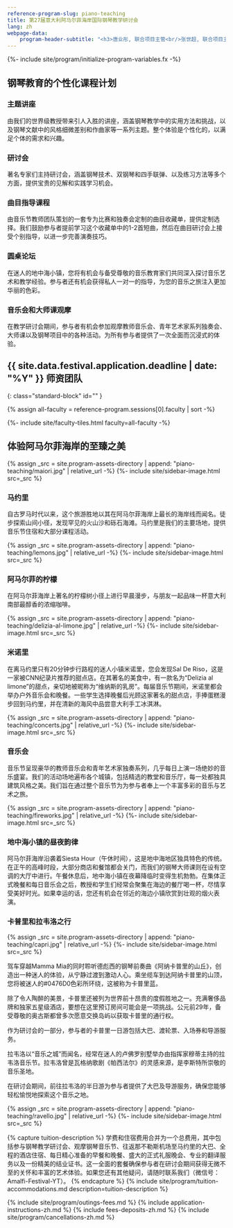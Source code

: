 ```yaml
---
reference-program-slug: piano-teaching
title: 第27届意大利阿马尔菲海岸国际钢琴教学研讨会
lang: zh
webpage-data:
    program-header-subtitle: "<h3>唐业彤, 联合项目主管<br/>张世超, 联合项目主管</h3>"
---
```

{%- include site/program/initialize-program-variables.fx -%}

<section class="standard-block" markdown="1">

## 钢琴教育的个性化课程计划

### 主题讲座

由我们的世界级教授带来引人入胜的讲座，涵盖钢琴教学中的实用方法和挑战，以及钢琴文献中的风格细微差别和作曲家等一系列主题。整个体验是个性化的，以满足个体的需求和兴趣。

### 研讨会

著名专家们主持研讨会，涵盖钢琴技术、双钢琴和四手联弹、以及练习方法等多个方面，提供宝贵的见解和实践学习机会。

### 曲目指导课程

由音乐节教师团队策划的一套专为比赛和独奏会定制的曲目收藏单，提供定制选择。我们鼓励参与者提前学习这个收藏单中的1-2首短曲，然后在曲目研讨会上接受个别指导，以进一步完善演奏技巧。

### 圆桌论坛

在迷人的地中海小镇，您将有机会与备受尊敬的音乐教育家们共同深入探讨音乐艺术和教学经验。参与者还有机会获得私人一对一的指导，为您的音乐之旅注入更加华丽的色彩。

### 音乐会和大师课观摩

在教学研讨会期间，参与者有机会参加观摩教师音乐会、青年艺术家系列独奏会、大师课以及钢琴项目中的各种活动。为所有参与者提供了一次全面而沉浸式的体验。

</section>

<section id="faculty" markdown="1">

## {{ site.data.festival.application.deadline | date: "%Y" }} 师资团队
{: class="standard-block" id="" }

{% assign all-faculty = reference-program.sessions[0].faculty | sort -%}
<div class="standard-block tiles front-of-brochure">
{%- include site/faculty-tiles.html faculty=all-faculty -%}
</div>
</section>

<section class="standard-block" markdown="1">

## 体验阿马尔菲海岸的至臻之美

{% assign _src = site.program-assets-directory | append: "piano-teaching/maiori.jpg" | relative_url -%}
{%- include site/sidebar-image.html src=_src %}

### 马约里

自古罗马时代以来，这个旅游胜地以其在阿马尔菲海岸上最长的海岸线而闻名。徒步探索山间小径，发现罕见的火山沙和砾石海滩。马约里是我们的主要场地，提供音乐节住宿和大部分课程活动。

{% assign _src = site.program-assets-directory | append: "piano-teaching/lemons.jpg" | relative_url -%}
{%- include site/sidebar-image.html src=_src %}

### 阿马尔菲的柠檬

在阿马尔菲海岸上著名的柠檬树小径上进行早晨漫步，与朋友一起品味一杯意大利南部最醇香的浓缩咖啡。

{% assign _src = site.program-assets-directory | append: "piano-teaching/delizia-al-limone.jpg" | relative_url -%}
{%- include site/sidebar-image.html src=_src %}

### 米诺里

在离马约里只有20分钟步行路程的迷人小镇米诺里，您会发现Sal De Riso，这是一家被CNN纪录片推荐的甜点店。在其著名的美食中，有一款名为“Delizia al limone”的甜点，亲切地被昵称为“维纳斯的乳房”。每届音乐节期间，米诺里都会举办户外音乐会和晚餐。一些学生选择晚餐后光顾这家著名的甜点店，手捧蛋糕漫步回到马约里，并在清新的海风中品尝意大利手工冰淇淋。

{% assign _src = site.program-assets-directory | append: "piano-teaching/concerts.jpg" | relative_url -%}
{%- include site/sidebar-image.html src=_src %}

### 音乐会

音乐节呈现豪华的教师音乐会和青年艺术家独奏系列，几乎每日上演一场绝妙的音乐盛宴。我们的活动场地遍布各个城镇，包括精选的教堂和音乐厅，每一处都独具建筑风格之美。我们旨在通过整个音乐节为为参与者奉上一个丰富多彩的音乐与艺术之旅。

{% assign _src = site.program-assets-directory | append: "piano-teaching/fireworks.jpg" | relative_url -%}
{%- include site/sidebar-image.html src=_src %}

### 地中海小镇的昼夜韵律

阿马尔菲海岸沿袭着Siesta Hour（午休时间），这是地中海地区独具特色的传统。在正午的高峰时段，大部分商店和餐馆都会关门，而我们的钢琴大师课则在设有空调的大厅中进行。午餐休息后，地中海小镇在夜幕降临时变得生机勃勃。在集体正式晚餐和每日音乐会之后，教授和学生们经常会聚集在海边的餐厅喝一杯，尽情享受美好时光。如果幸运的话，您还有机会在邻近的海边小镇欣赏到壮观的烟火表演。

### 卡普里和拉韦洛之行

{% assign _src = site.program-assets-directory | append: "piano-teaching/capri.jpg" | relative_url -%}
{%- include site/sidebar-image.html src=_src %}

驾车穿越Mamma Mia的同时聆听德彪西的钢琴前奏曲《阿纳卡普里的山丘》，创造出一种迷人的体验，从宁静过渡到激动人心。乘坐缆车到达阿纳卡普里的山顶，您将被迷人的#0476D0色彩所环绕，这被称为卡普里蓝。

除了令人陶醉的美景，卡普里还被列为世界前十昂贵的度假胜地之一。充满奢侈品牌和独家五星级酒店，要想在这里预订房间可能会是一项挑战。公元前29年，备受尊敬的奥古斯都曾多次愿意交换岛屿以获取卡普里的通行权。

作为研讨会的一部分，参与者的卡普里一日游包括大巴、渡轮票、入场券和导游服务。

拉韦洛以“音乐之城”而闻名，经常在迷人的卢佛罗别墅举办由指挥家穆蒂主持的拉韦洛音乐节。拉韦洛曾是瓦格纳歌剧《帕西法尔》的灵感来源，是李斯特所崇敬的音乐圣地。

在研讨会期间，前往拉韦洛的半日游为参与者提供了大巴及导游服务，确保您能够轻松愉悦地探索这个音乐之地。

{% assign _src = site.program-assets-directory | append: "piano-teaching/ravello.jpg" | relative_url -%}
{%- include site/sidebar-image.html src=_src %}


{% capture tuition-description %}
学费和住宿费用合并为一个总费用，其中包括参与钢琴教学研讨会、观摩钢琴音乐节、往返那不勒斯机场至马约里的大巴、全程的酒店住宿、每日精心准备的早餐和晚餐、盛大的正式礼服晚会、专业的翻译服务以及一份精美的结业证书。这一全面的套餐确保参与者在研讨会期间获得无微不至的关怀和丰富的艺术体验。如果您还有其他疑问，请随时联系我们（微信号：Amalfi-Festival-YT）。
{% endcapture %}
{% include site/program/tuition-accommodations.md description=tuition-description %}

{% include site/program/outings-fees.md %}
{% include application-instructions-zh.md %}
{% include fees-deposits-zh.md %}
{% include site/program/cancellations-zh.md %}
</section>